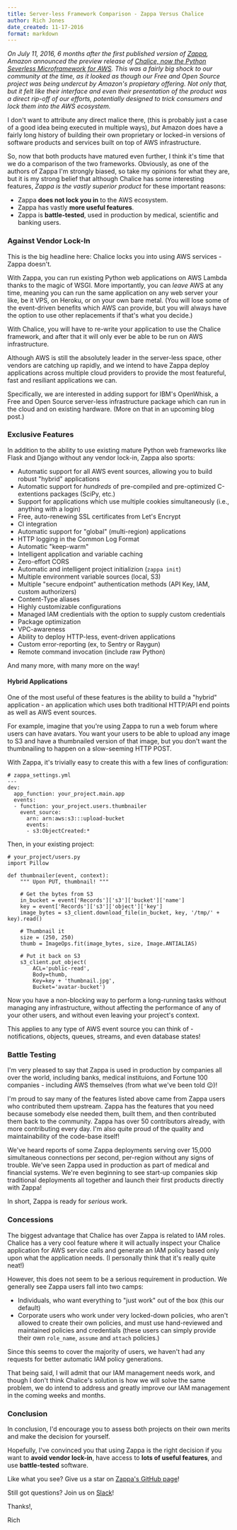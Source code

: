 ```yaml
---
title: Server-less Framework Comparison - Zappa Versus Chalice
author: Rich Jones
date_created: 11-17-2016
format: markdown
---
```


_On July 11, 2016, 6 months after the first published version of [Zappa](https://github.com/Miserlou/Zappa), Amazon announced the preview release of [Chalice, now the Python Severless Microframework for AWS](https://aws.amazon.com/blogs/developer/preview-the-python-serverless-microframework-for-aws/). This was a fairly big shock to our community at the time, as it looked as though our Free and Open Source project was being undercut by Amazon's propietary offering. Not only that, but it felt like their interface and even their presentation of the product was a direct rip-off of our efforts, potentially designed to trick consumers and lock them into the AWS ecosystem._

I don't want to attribute any direct malice there, (this is probably just a case of a good idea being executed in multiple ways), _but_ Amazon does have a fairly long history of building their own proprietary or locked-in versions of software products and services built on top of AWS infrastructure.

So, now that both products have matured even further, I think it's time that we do a comparison of the two frameworks. Obviously, as one of the authors of Zappa I'm strongly biased, so take my opinions for what they are, but it is my strong belief that although Chalice has some interesting features, *Zappa is the vastly superior product* for these important reasons:

* Zappa **does not lock you in** to the AWS ecosystem.
* Zappa has vastly **more useful features**.
* Zappa is **battle-tested**, used in production by medical, scientific and banking users.

### Against Vendor Lock-In

This is the big headline here: Chalice locks you into using AWS services - Zappa doesn't.

With Zappa, you can run existing Python web applications on AWS Lambda thanks to the magic of WSGI. More importantly, you can _leave_ AWS at any time, meaning you can run the same application on any web server your like, be it VPS, on Heroku, or on your own bare metal. (You will lose some of the event-driven benefits which AWS can provide, but you will always have the option to use other replacements if that's what you decide.)

With Chalice, you will have to re-write your application to use the Chalice framework, and after that it will only ever be able to be run on AWS infrastructure.

Although AWS is still the absolutely leader in the server-less space, other vendors are catching up rapidly, and we intend to have Zappa deploy applications across multiple cloud providers to provide the most featureful, fast and resiliant applications we can.

Specifically, we are interested in adding support for IBM's OpenWhisk, a Free and Open Source server-less infrastructure package which can run in the cloud and on existing hardware. (More on that in an upcoming blog post.)

### Exclusive Features

In addition to the ability to use existing mature Python web frameworks like Flask and Django without any vendor lock-in, Zappa also sports:

* Automatic support for all AWS event sources, allowing you to build robust "hybrid" applications
* Automatic support for _hundreds_ of pre-compiled and pre-optimized C-extentions packages (SciPy, etc.)
* Support for applications which use multiple cookies simultaneously (i.e., anything with a login)
* Free, auto-renewing SSL certificates from Let's Encrypt
* CI integration
* Automatic support for "global" (multi-region) applications
* HTTP logging in the Common Log Format
* Automatic "keep-warm"
* Intelligent application and variable caching
* Zero-effort CORS
* Automatic and intelligent project initializion (`zappa init`)
* Multiple environment variable sources (local, S3)
* Multiple "secure endpoint" authentication methods (API Key, IAM, custom authorizers)
* Content-Type aliases
* Highly customizable configurations
* Managed IAM credientials with the option to supply custom credentials
* Package optimization
* VPC-awareness
* Ability to deploy HTTP-less, event-driven applications
* Custom error-reporting (ex, to Sentry or Raygun)
* Remote command invocation (include raw Python)

And many more, with many more on the way!

#### Hybrid Applications

One of the most useful of these features is the ability to build a "hybrid" application - an application which uses both traditional HTTP/API end points as well as AWS event sources.

For example, imagine that you're using Zappa to run a web forum where users can have avatars. You want your users to be able to upload any image to S3 and have a thumbnailed version of that image, but you don't want the thumbnailing to happen on a slow-seeming HTTP POST.

With Zappa, it's trivially easy to create this with a few lines of configuration:

    # zappa_settings.yml
    ---
    dev:
      app_function: your_project.main.app
      events:
      - function: your_project.users.thumbnailer
        event_source:
          arn: arn:aws:s3:::upload-bucket
          events:
          - s3:ObjectCreated:*

Then, in your existing project:

    # your_project/users.py
    import Pillow

    def thumbnailer(event, context):
        """ Upon PUT, thumbnail! """

        # Get the bytes from S3
        in_bucket = event['Records']['s3']['bucket']['name']
        key = event['Records']['s3']['object']['key']
        image_bytes = s3_client.download_file(in_bucket, key, '/tmp/' + key).read()

        # Thumbnail it
        size = (250, 250)
        thumb = ImageOps.fit(image_bytes, size, Image.ANTIALIAS)

        # Put it back on S3
        s3_client.put_object(
            ACL='public-read',
            Body=thumb,
            Key=key + 'thumbnail.jpg',
            Bucket='avatar-bucket')

Now you have a non-blocking way to perform a long-running tasks without managing any infrastructure, without affecting the performance of any of your other users, and without even leaving your project's context.

This applies to any type of AWS event source you can think of - notifications, objects, queues, streams, and even database states!

### Battle Testing

I'm very pleased to say that Zappa is used in production by companies all over the world, including banks, medical instituions, and Fortune 100 companies - including AWS themselves (from what we've been told 😉)!

I'm proud to say many of the features listed above came from Zappa users who contributed them upstream. Zappa has the features that you need because somebody else needed them, built them, and then contributed them back to the community. Zappa has over 50 contributors already, with more contributing every day. I'm also quite proud of the quality and maintainability of the code-base itself!

We've heard reports of some Zappa deployments serving over 15,000 simultaneous connections per second, per-region without any signs of trouble. We've seen Zappa used in production as part of medical and financial systems. We're even beginning to see start-up companies skip traditional deployments all together and launch their first products directly with Zappa!

In short, Zappa is ready for _serious_ work.

### Concessions

The biggest advantage that Chalice has over Zappa is related to IAM roles. Chalice has a very cool feature where it will actually inspect your Chalice application for AWS service calls and generate an IAM policy based only upon what the application needs. (I personally think that it's really quite neat!)

However, this does not seem to be a serious requirement in production. We generally see Zappa users fall into two camps:

* Individuals, who want everything to "just work" out of the box (this our default)
* Corporate users who work under very locked-down policies, who aren't allowed to create their own policies, and must use hand-reviewed and maintained policies and credentials (these users can simply provide their own `role_name`, `assume` and `attach` policies.)

Since this seems to cover the majority of users, we haven't had any requests for better automatic IAM policy generations.

That being said, I will admit that our IAM management needs work, and though I don't think Chalice's solution is how we will solve the same problem, we do intend to address and greatly improve our IAM management in the coming weeks and months.

### Conclusion

In conclusion, I'd encourage you to assess both projects on their own merits and make the decision for yourself.

Hopefully, I've convinced you that using Zappa is the right decision if you want to **avoid vendor lock-in**, have access to **lots of useful features**, and use **battle-tested** software.

Like what you see? Give us a star on [Zappa's GitHub page](https://github.com/Miserlou/Zappa)!

Still got questions? Join us on [Slack](https://slack.zappa.io)!

Thanks!,

Rich